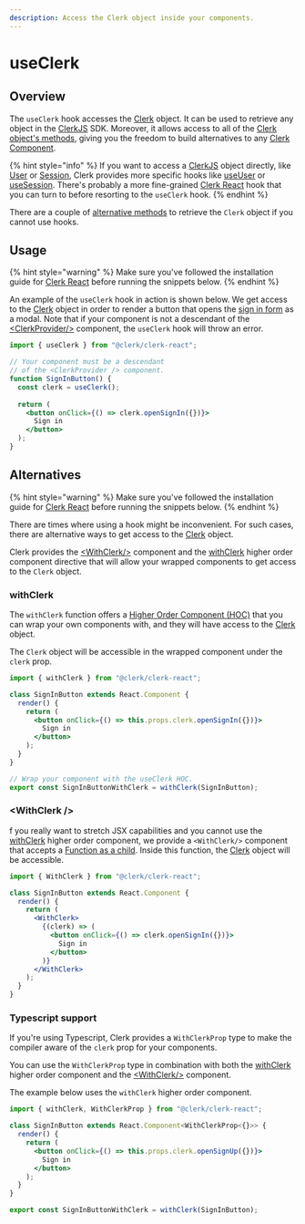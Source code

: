 ```yaml
---
description: Access the Clerk object inside your components.
---
```


# useClerk

## Overview

The `useClerk` hook accesses the [Clerk](../clerkjs/clerk.md) object. It can be used to retrieve any object in the [ClerkJS](../clerkjs/) SDK. Moreover, it allows access to all of the [Clerk object's methods](../clerkjs/clerk.md#methods), giving you the freedom to build alternatives to any [Clerk Component](../../main-concepts/clerk-components.md).

{% hint style="info" %}
If you want to access a [ClerkJS](../clerkjs/) object directly, like [User](../clerkjs/user.md) or [Session](../clerkjs/session.md), Clerk provides more specific hooks like [useUser](useuser-hook.md) or [useSession](usesession-hook.md). There's probably a more fine-grained [Clerk React](./) hook that you can turn to before resorting to the `useClerk` hook.
{% endhint %}

There are a couple of [alternative methods](useclerk-hook.md#alternatives) to retrieve the `Clerk` object if you cannot use hooks.

## Usage

{% hint style="warning" %}
Make sure you've followed the installation guide for [Clerk React](installation.md) before running the snippets below.
{% endhint %}

An example of the `useClerk` hook in action is shown below. We get access to the [Clerk](../clerkjs/clerk.md) object in order to render a button that opens the [sign in form](../../components/sign-in/sign-in.md) as a modal. Note that if your component is not a descendant of the [\<ClerkProvider/>](clerkprovider.md) component, the `useClerk` hook will throw an error.

```jsx
import { useClerk } from "@clerk/clerk-react";

// Your component must be a descendant
// of the <ClerkProvider /> component.
function SignInButton() {
  const clerk = useClerk();
  
  return (
    <button onClick={() => clerk.openSignIn({})}>
      Sign in
    </button>
  );
}
```

## Alternatives

{% hint style="warning" %}
Make sure you've followed the installation guide for [Clerk React](installation.md) before running the snippets below.
{% endhint %}

There are times where using a hook might be inconvenient. For such cases, there are alternative ways to get access to the [Clerk](../clerkjs/clerk.md) object.

Clerk provides the [\<WithClerk/>](useclerk-hook.md#withclerk-component) component and the [withClerk](useclerk-hook.md#withclerk) higher order component directive that will allow your wrapped components to get access to the `Clerk` object.

### withClerk

The `withClerk` function offers a [Higher Order Component (HOC)](https://reactjs.org/docs/higher-order-components.html) that you can wrap your own components with, and they will have access to the [Clerk](../clerkjs/clerk.md) object.

The `Clerk` object will be accessible in the wrapped component under the `clerk` prop.

```jsx
import { withClerk } from "@clerk/clerk-react";

class SignInButton extends React.Component {
  render() {
    return (
      <button onClick={() => this.props.clerk.openSignIn({})}>
        Sign in
      </button>
    );
  }
}

// Wrap your component with the useClerk HOC.
export const SignInButtonWithClerk = withClerk(SignInButton);
```

### \<WithClerk /> <a href="#withclerk-component" id="withclerk-component"></a>

f you really want to stretch JSX capabilities and you cannot use the [withClerk](useclerk-hook.md#withclerk) higher order component, we provide a `<WithClerk/>` component that accepts a [Function as a child](https://reactjs.org/docs/jsx-in-depth.html#functions-as-children). Inside this function, the [Clerk](../clerkjs/clerk.md) object will be accessible.

```jsx
import { WithClerk } from "@clerk/clerk-react";

class SignInButton extends React.Component {
  render() {
    return (
      <WithClerk>
        {(clerk) => (
          <button onClick={() => clerk.openSignIn({})}>
            Sign in
          </button>
        )}
      </WithClerk>
    );
  }
}
```

### Typescript support

If you're using Typescript, Clerk provides a `WithClerkProp` type to make the compiler aware of the `clerk` prop for your components.

You can use the `WithClerkProp` type in combination with both the [withClerk](useclerk-hook.md#withclerk) higher order component and the [\<WithClerk/>](useclerk-hook.md#withclerk-component) component.&#x20;

The example below uses the `withClerk` higher order component.

```jsx
import { withClerk, WithClerkProp } from "@clerk/clerk-react";

class SignInButton extends React.Component<WithClerkProp<{}>> {
  render() {
    return (
      <button onClick={() => this.props.clerk.openSignUp({})}>
        Sign in
      </button>
    );
  }
}

export const SignInButtonWithClerk = withClerk(SignInButton);
```
